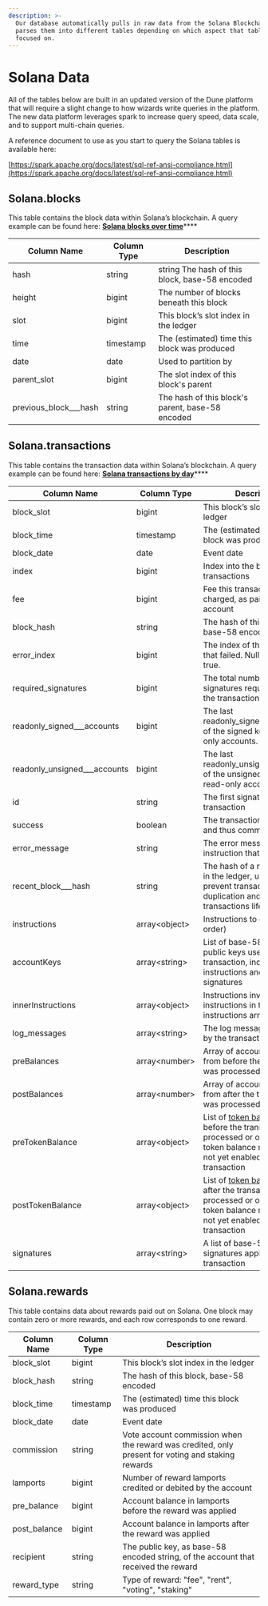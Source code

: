 ```yaml
---
description: >-
  Our database automatically pulls in raw data from the Solana Blockchain and
  parses them into different tables depending on which aspect that table is
  focused on.
---
```


# Solana Data

All of the tables below are built in an updated version of the Dune platform that will require a slight change to how wizards write queries in the platform. The new data platform leverages spark to increase query speed, data scale, and to support multi-chain queries. &#x20;

A reference document to use as you start to query the Solana tables is available here:&#x20;

[https://spark.apache.org/docs/latest/sql-ref-ansi-compliance.html](https://spark.apache.org/docs/latest/sql-ref-ansi-compliance.html)

## Solana.blocks

This table contains the block data within Solana’s blockchain. A query example can be found here: [**Solana blocks over time**](https://dev.dune.xyz/queries/56711)****

| Column Name             | Column Type | Description                                      |
| ----------------------- | ----------- | ------------------------------------------------ |
| hash                    | string      | string The hash of this block, base-58 encoded   |
| height                  | bigint      | The number of blocks beneath this block          |
| slot                    | bigint      | This block’s slot index in the ledger            |
| time                    | timestamp   | The (estimated) time this block was produced     |
| date                    | date        | Used to partition by                             |
| parent\_slot            | bigint      | The slot index of this block's parent            |
| previous\_block_\__hash | string      | The hash of this block's parent, base-58 encoded |

## Solana.transactions

This table contains the transaction data within Solana’s blockchain. A query example can be found here: [**Solana transactions by day**](https://dev.dune.xyz/queries/56715)****

| Column Name                    | Column Type    | Description                                                                                                                                                                                                                           |
| ------------------------------ | -------------- | ------------------------------------------------------------------------------------------------------------------------------------------------------------------------------------------------------------------------------------- |
| block\_slot                    | bigint         | This block’s slot index in the ledger                                                                                                                                                                                                 |
| block\_time                    | timestamp      | The (estimated) time this block was produced                                                                                                                                                                                          |
| block\_date                    | date           | Event date                                                                                                                                                                                                                            |
| index                          | bigint         | Index into the block’s transactions                                                                                                                                                                                                   |
| fee                            | bigint         | Fee this transaction was charged, as paid by first account                                                                                                                                                                            |
| block\_hash                    | string         | The hash of this block, base-58 encoded                                                                                                                                                                                               |
| error\_index                   | bigint         | The index of the instruction that failed. Null if success is true.                                                                                                                                                                    |
| required\_signatures           | bigint         | The total number of signatures required to make the transaction valid.                                                                                                                                                                |
| readonly\_signed_\__accounts   | bigint         | The last readonly\_signed\_accounts of the signed keys are read-only accounts.                                                                                                                                                        |
| readonly\_unsigned_\__accounts | bigint         | The last readonly\_unsigned\_accounts of the unsigned keys are read-only accounts.                                                                                                                                                    |
| id                             | string         | The first signature in the transaction                                                                                                                                                                                                |
| success                        | boolean        | The transaction was valid and thus committed.                                                                                                                                                                                         |
| error\_message                 | string         | The error message of the instruction that failed                                                                                                                                                                                      |
| recent\_block_\__hash          | string         | The hash of a recent block in the ledger, used to prevent transaction duplication and to give transactions lifetimes                                                                                                                  |
| instructions                   | array\<object> | Instructions to execute (in order)                                                                                                                                                                                                    |
| accountKeys                    | array\<string> | List of base-58 encoded public keys used by the transaction, including by the instructions and for signatures                                                                                                                         |
| innerInstructions              | array\<object> | Instructions invoked by the instructions in the instructions array                                                                                                                                                                    |
| log\_messages                  | array\<string> | The log messages emitted by the transaction                                                                                                                                                                                           |
| preBalances                    | array\<number> | Array of account balances from before the transaction was processed                                                                                                                                                                   |
| postBalances                   | array\<number> | Array of account balances from after the transaction was processed                                                                                                                                                                    |
| preTokenBalance                | array\<object> | List of [token balances](https://docs.solana.com/developing/clients/jsonrpc-api#token-balances-structure) from before the transaction was processed or omitted if token balance recording was not yet enabled during this transaction |
| postTokenBalance               | array\<object> | List of [token balances](https://docs.solana.com/developing/clients/jsonrpc-api#token-balances-structure) from after the transaction was processed or omitted if token balance recording was not yet enabled during this transaction  |
| signatures                     | array\<string> | A list of base-58 encoded signatures applied to the transaction                                                                                                                                                                       |

## Solana.rewards

This table contains data about rewards paid out on Solana. One block may contain zero or more rewards, and each row corresponds to one reward.

| Column Name   | Column Type | Description                                                                                       |
| ------------- | ----------- | ------------------------------------------------------------------------------------------------- |
| block\_slot   | bigint      | This block’s slot index in the ledger                                                             |
| block\_hash   | string      | The hash of this block, base-58 encoded                                                           |
| block\_time   | timestamp   | The (estimated) time this block was produced                                                      |
| block\_date   | date        | Event date                                                                                        |
| commission    | string      | Vote account commission when the reward was credited, only present for voting and staking rewards |
| lamports      | bigint      | Number of reward lamports credited or debited by the account                                      |
| pre\_balance  | bigint      | Account balance in lamports before the reward was applied                                         |
| post\_balance | bigint      | Account balance in lamports after the reward was applied                                          |
| recipient     | string      | The public key, as base-58 encoded string, of the account that received the reward                |
| reward\_type  | string      | Type of reward: "fee", "rent", "voting", "staking"                                                |

